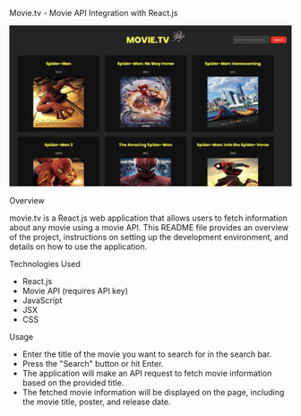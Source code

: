 Movie.tv - Movie API Integration with React.js

![Screenshot](./src/assets/Screenshot1.png)


Overview

movie.tv is a React.js web application that allows users to fetch information about any movie using a movie API. This README file provides an overview of the project, instructions on setting up the development environment, and details on how to use the application.

Technologies Used
* React.js
* Movie API (requires API key)
* JavaScript
* JSX
* CSS

Usage
* Enter the title of the movie you want to search for in the search bar.
* Press the "Search" button or hit Enter.
* The application will make an API request to fetch movie information based on the provided title.
* The fetched movie information will be displayed on the page, including the movie title, poster, and release date.

